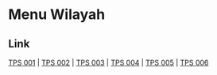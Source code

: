 # Menu Wilayah

## Link

[TPS 001](https://github.com/gigit-pemilu/pemilu-2024-33-jawa-tengah/tree/main/pileg-dpr/hitung-suara/sub/33-jawa-tengah/sub/16-blora/sub/12-ngawen/sub/2017-sendangrejo/sub/001-tps)
 | 
[TPS 002](https://github.com/gigit-pemilu/pemilu-2024-33-jawa-tengah/tree/main/pileg-dpr/hitung-suara/sub/33-jawa-tengah/sub/16-blora/sub/12-ngawen/sub/2017-sendangrejo/sub/002-tps)
 | 
[TPS 003](https://github.com/gigit-pemilu/pemilu-2024-33-jawa-tengah/tree/main/pileg-dpr/hitung-suara/sub/33-jawa-tengah/sub/16-blora/sub/12-ngawen/sub/2017-sendangrejo/sub/003-tps)
 | 
[TPS 004](https://github.com/gigit-pemilu/pemilu-2024-33-jawa-tengah/tree/main/pileg-dpr/hitung-suara/sub/33-jawa-tengah/sub/16-blora/sub/12-ngawen/sub/2017-sendangrejo/sub/004-tps)
 | 
[TPS 005](https://github.com/gigit-pemilu/pemilu-2024-33-jawa-tengah/tree/main/pileg-dpr/hitung-suara/sub/33-jawa-tengah/sub/16-blora/sub/12-ngawen/sub/2017-sendangrejo/sub/005-tps)
 | 
[TPS 006](https://github.com/gigit-pemilu/pemilu-2024-33-jawa-tengah/tree/main/pileg-dpr/hitung-suara/sub/33-jawa-tengah/sub/16-blora/sub/12-ngawen/sub/2017-sendangrejo/sub/006-tps)

